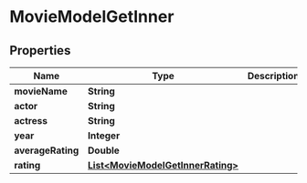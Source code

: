 
# MovieModelGetInner

## Properties
Name | Type | Description | Notes
------------ | ------------- | ------------- | -------------
**movieName** | **String** |  |  [optional]
**actor** | **String** |  |  [optional]
**actress** | **String** |  |  [optional]
**year** | **Integer** |  |  [optional]
**averageRating** | **Double** |  |  [optional]
**rating** | [**List&lt;MovieModelGetInnerRating&gt;**](MovieModelGetInnerRating.md) |  |  [optional]



